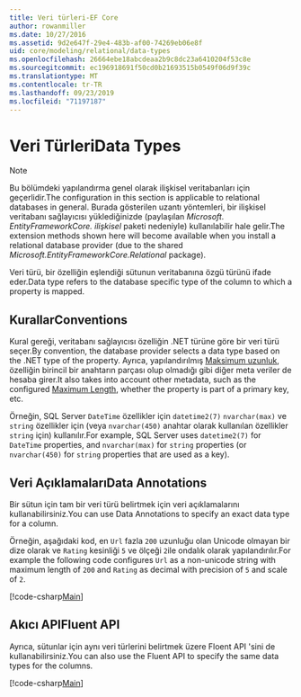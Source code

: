 ```yaml
---
title: Veri türleri-EF Core
author: rowanmiller
ms.date: 10/27/2016
ms.assetid: 9d2e647f-29e4-483b-af00-74269eb06e8f
uid: core/modeling/relational/data-types
ms.openlocfilehash: 26664ebe18abcdeaa2b9c8dc23a6410204f53c8e
ms.sourcegitcommit: ec196918691f50cd0b21693515b0549f06d9f39c
ms.translationtype: MT
ms.contentlocale: tr-TR
ms.lasthandoff: 09/23/2019
ms.locfileid: "71197187"
---
```

# <a name="data-types"></a><span data-ttu-id="1dd00-102">Veri Türleri</span><span class="sxs-lookup"><span data-stu-id="1dd00-102">Data Types</span></span>

> [!NOTE]  
> <span data-ttu-id="1dd00-103">Bu bölümdeki yapılandırma genel olarak ilişkisel veritabanları için geçerlidir.</span><span class="sxs-lookup"><span data-stu-id="1dd00-103">The configuration in this section is applicable to relational databases in general.</span></span> <span data-ttu-id="1dd00-104">Burada gösterilen uzantı yöntemleri, bir ilişkisel veritabanı sağlayıcısı yüklediğinizde (paylaşılan *Microsoft. EntityFrameworkCore. ilişkisel* paketi nedeniyle) kullanılabilir hale gelir.</span><span class="sxs-lookup"><span data-stu-id="1dd00-104">The extension methods shown here will become available when you install a relational database provider (due to the shared *Microsoft.EntityFrameworkCore.Relational* package).</span></span>

<span data-ttu-id="1dd00-105">Veri türü, bir özelliğin eşlendiği sütunun veritabanına özgü türünü ifade eder.</span><span class="sxs-lookup"><span data-stu-id="1dd00-105">Data type refers to the database specific type of the column to which a property is mapped.</span></span>

## <a name="conventions"></a><span data-ttu-id="1dd00-106">Kurallar</span><span class="sxs-lookup"><span data-stu-id="1dd00-106">Conventions</span></span>

<span data-ttu-id="1dd00-107">Kural gereği, veritabanı sağlayıcısı özelliğin .NET türüne göre bir veri türü seçer.</span><span class="sxs-lookup"><span data-stu-id="1dd00-107">By convention, the database provider selects a data type based on the .NET type of the property.</span></span> <span data-ttu-id="1dd00-108">Ayrıca, yapılandırılmış [Maksimum uzunluk](../max-length.md), özelliğin birincil bir anahtarın parçası olup olmadığı gibi diğer meta veriler de hesaba girer.</span><span class="sxs-lookup"><span data-stu-id="1dd00-108">It also takes into account other metadata, such as the configured [Maximum Length](../max-length.md), whether the property is part of a primary key, etc.</span></span>

<span data-ttu-id="1dd00-109">Örneğin, SQL Server `DateTime` özellikler için `datetime2(7)` `nvarchar(max)` ve `string` özellikler için (veya `nvarchar(450)` anahtar olarak kullanılan özellikler `string` için) kullanılır.</span><span class="sxs-lookup"><span data-stu-id="1dd00-109">For example, SQL Server uses `datetime2(7)` for `DateTime` properties, and `nvarchar(max)` for `string` properties (or `nvarchar(450)` for `string` properties that are used as a key).</span></span>

## <a name="data-annotations"></a><span data-ttu-id="1dd00-110">Veri Açıklamaları</span><span class="sxs-lookup"><span data-stu-id="1dd00-110">Data Annotations</span></span>

<span data-ttu-id="1dd00-111">Bir sütun için tam bir veri türü belirtmek için veri açıklamalarını kullanabilirsiniz.</span><span class="sxs-lookup"><span data-stu-id="1dd00-111">You can use Data Annotations to specify an exact data type for a column.</span></span>

<span data-ttu-id="1dd00-112">Örneğin, aşağıdaki kod, en `Url` fazla `200` uzunluğu olan Unicode olmayan bir dize olarak ve `Rating` kesinliği `5` ve ölçeği `2`ile ondalık olarak yapılandırılır.</span><span class="sxs-lookup"><span data-stu-id="1dd00-112">For example the following code configures `Url` as a non-unicode string with maximum length of `200` and `Rating` as decimal with precision of `5` and scale of `2`.</span></span>

[!code-csharp[Main](../../../../samples/core/Modeling/DataAnnotations/Relational/DataType.cs?name=Entities&highlight=4,6)]

## <a name="fluent-api"></a><span data-ttu-id="1dd00-113">Akıcı API</span><span class="sxs-lookup"><span data-stu-id="1dd00-113">Fluent API</span></span>

<span data-ttu-id="1dd00-114">Ayrıca, sütunlar için aynı veri türlerini belirtmek üzere Floent API 'sini de kullanabilirsiniz.</span><span class="sxs-lookup"><span data-stu-id="1dd00-114">You can also use the Fluent API to specify the same data types for the columns.</span></span>

[!code-csharp[Main](../../../../samples/core/Modeling/FluentAPI/Relational/DataType.cs?name=Model&highlight=9-10)]
